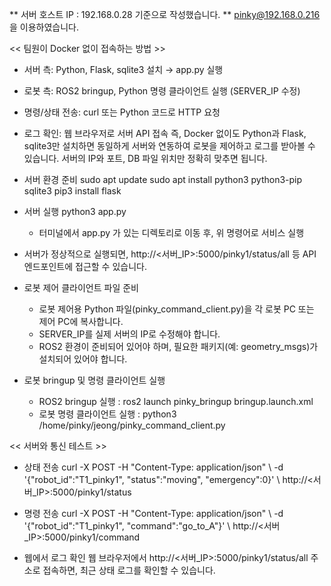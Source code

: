 ** 서버 호스트 IP : 192.168.0.28 기준으로 작성했습니다.
** pinky@192.168.0.216 을 이용하였습니다.

<< 팀원이 Docker 없이 접속하는 방법 >>
- 서버 측: Python, Flask, sqlite3 설치 → app.py 실행
- 로봇 측: ROS2 bringup, Python 명령 클라이언트 실행 (SERVER_IP 수정)
- 명령/상태 전송: curl 또는 Python 코드로 HTTP 요청
- 로그 확인: 웹 브라우저로 서버 API 접속
즉, Docker 없이도 Python과 Flask, sqlite3만 설치하면 동일하게 서버와 연동하여 로봇을 제어하고 로그를 받아볼 수 있습니다.
서버의 IP와 포트, DB 파일 위치만 정확히 맞추면 됩니다.

- 서버 환경 준비
  sudo apt update
  sudo apt install python3 python3-pip sqlite3
  pip3 install flask

- 서버 실행
  python3 app.py
    - 터미널에서 app.py 가 있는 디렉토리로 이동 후, 위 명령어로 서비스 실행

- 서버가 정상적으로 실행되면,
    http://<서버_IP>:5000/pinky1/status/all 등 API 엔드포인트에 접근할 수 있습니다.

- 로봇 제어 클라이언트 파일 준비
    - 로봇 제어용 Python 파일(pinky_command_client.py)을 각 로봇 PC 또는 제어 PC에 복사합니다.
    - SERVER_IP를 실제 서버의 IP로 수정해야 합니다.
    - ROS2 환경이 준비되어 있어야 하며, 필요한 패키지(예: geometry_msgs)가 설치되어 있어야 합니다.

- 로봇 bringup 및 명령 클라이언트 실행
    - ROS2 bringup 실행 : ros2 launch pinky_bringup bringup.launch.xml
    - 로봇 명령 클라이언트 실행 : python3 /home/pinky/jeong/pinky_command_client.py

<< 서버와 통신 테스트 >>
- 상태 전송
curl -X POST -H "Content-Type: application/json" \ -d '{"robot_id":"T1_pinky1", "status":"moving", "emergency":0}' \ http://<서버_IP>:5000/pinky1/status
- 명령 전송
curl -X POST -H "Content-Type: application/json" \ -d '{"robot_id":"T1_pinky1", "command":"go_to_A"}' \ http://<서버_IP>:5000/pinky1/command

- 웹에서 로그 확인
    웹 브라우저에서 http://<서버_IP>:5000/pinky1/status/all 주소로 접속하면, 최근 상태 로그를 확인할 수 있습니다.
